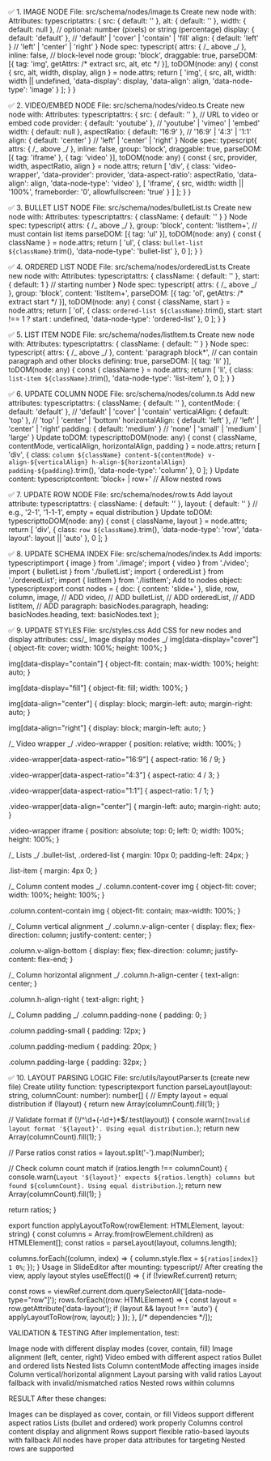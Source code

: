 ✅ 1. IMAGE NODE
   File: src/schema/nodes/image.ts
   Create new node with:
   Attributes:
   typescriptattrs: {
   src: { default: '' },
   alt: { default: '' },
   width: { default: null }, // optional: number (pixels) or string (percentage)
   display: { default: 'default' }, // 'default' | 'cover' | 'contain' | 'fill'
   align: { default: 'left' } // 'left' | 'center' | 'right'
   }
   Node spec:
   typescript{
   attrs: { /_ above _/ },
   inline: false, // block-level node
   group: 'block',
   draggable: true,
   parseDOM: [{ tag: 'img', getAttrs: /* extract src, alt, etc */ }],
   toDOM(node: any) {
   const { src, alt, width, display, align } = node.attrs;
   return [
   'img',
   {
   src,
   alt,
   width: width || undefined,
   'data-display': display,
   'data-align': align,
   'data-node-type': 'image'
   }
   ];
   }
   }

✅ 2. VIDEO/EMBED NODE
   File: src/schema/nodes/video.ts
   Create new node with:
   Attributes:
   typescriptattrs: {
   src: { default: '' }, // URL to video or embed code
   provider: { default: 'youtube' }, // 'youtube' | 'vimeo' | 'embed'
   width: { default: null },
   aspectRatio: { default: '16:9' }, // '16:9' | '4:3' | '1:1'
   align: { default: 'center' } // 'left' | 'center' | 'right'
   }
   Node spec:
   typescript{
   attrs: { /_ above _/ },
   inline: false,
   group: 'block',
   draggable: true,
   parseDOM: [{ tag: 'iframe' }, { tag: 'video' }],
   toDOM(node: any) {
   const { src, provider, width, aspectRatio, align } = node.attrs;
   return [
   'div',
   {
   class: 'video-wrapper',
   'data-provider': provider,
   'data-aspect-ratio': aspectRatio,
   'data-align': align,
   'data-node-type': 'video'
   },
   [
   'iframe',
   {
   src,
   width: width || '100%',
   frameborder: '0',
   allowfullscreen: 'true'
   }
   ]
   ];
   }
   }

✅ 3. BULLET LIST NODE
   File: src/schema/nodes/bulletList.ts
   Create new node with:
   Attributes:
   typescriptattrs: {
   className: { default: '' }
   }
   Node spec:
   typescript{
   attrs: { /_ above _/ },
   group: 'block',
   content: 'listItem+', // must contain list items
   parseDOM: [{ tag: 'ul' }],
   toDOM(node: any) {
   const { className } = node.attrs;
   return [
   'ul',
   {
   class: `bullet-list ${className}`.trim(),
   'data-node-type': 'bullet-list'
   },
   0
   ];
   }
   }

✅ 4. ORDERED LIST NODE
   File: src/schema/nodes/orderedList.ts
   Create new node with:
   Attributes:
   typescriptattrs: {
   className: { default: '' },
   start: { default: 1 } // starting number
   }
   Node spec:
   typescript{
   attrs: { /_ above _/ },
   group: 'block',
   content: 'listItem+',
   parseDOM: [{ tag: 'ol', getAttrs: /* extract start */ }],
   toDOM(node: any) {
   const { className, start } = node.attrs;
   return [
   'ol',
   {
   class: `ordered-list ${className}`.trim(),
   start: start !== 1 ? start : undefined,
   'data-node-type': 'ordered-list'
   },
   0
   ];
   }
   }

✅ 5. LIST ITEM NODE
   File: src/schema/nodes/listItem.ts
   Create new node with:
   Attributes:
   typescriptattrs: {
   className: { default: '' }
   }
   Node spec:
   typescript{
   attrs: { /_ above _/ },
   content: 'paragraph block\*', // can contain paragraph and other blocks
   defining: true,
   parseDOM: [{ tag: 'li' }],
   toDOM(node: any) {
   const { className } = node.attrs;
   return [
   'li',
   {
   class: `list-item ${className}`.trim(),
   'data-node-type': 'list-item'
   },
   0
   ];
   }
   }

✅ 6. UPDATE COLUMN NODE
   File: src/schema/nodes/column.ts
   Add new attributes:
   typescriptattrs: {
   className: { default: '' },
   contentMode: { default: 'default' }, // 'default' | 'cover' | 'contain'
   verticalAlign: { default: 'top' }, // 'top' | 'center' | 'bottom'
   horizontalAlign: { default: 'left' }, // 'left' | 'center' | 'right'
   padding: { default: 'medium' } // 'none' | 'small' | 'medium' | 'large'
   }
   Update toDOM:
   typescripttoDOM(node: any) {
   const { className, contentMode, verticalAlign, horizontalAlign, padding } = node.attrs;
   return [
   'div',
   {
   class: `column ${className} content-${contentMode} v-align-${verticalAlign} h-align-${horizontalAlign} padding-${padding}`.trim(),
   'data-node-type': 'column'
   },
   0
   ];
   }
   Update content:
   typescriptcontent: 'block+ | row+' // Allow nested rows

✅ 7. UPDATE ROW NODE
   File: src/schema/nodes/row.ts
   Add layout attribute:
   typescriptattrs: {
   className: { default: '' },
   layout: { default: '' } // e.g., '2-1', '1-1-1', empty = equal distribution
   }
   Update toDOM:
   typescripttoDOM(node: any) {
   const { className, layout } = node.attrs;
   return [
   'div',
   {
   class: `row ${className}`.trim(),
   'data-node-type': 'row',
   'data-layout': layout || 'auto'
   },
   0
   ];
   }

✅ 8. UPDATE SCHEMA INDEX
   File: src/schema/nodes/index.ts
   Add imports:
   typescriptimport { image } from './image';
   import { video } from './video';
   import { bulletList } from './bulletList';
   import { orderedList } from './orderedList';
   import { listItem } from './listItem';
   Add to nodes object:
   typescriptexport const nodes = {
   doc: {
   content: 'slide+'
   },
   slide,
   row,
   column,
   image, // ADD
   video, // ADD
   bulletList, // ADD
   orderedList, // ADD
   listItem, // ADD
   paragraph: basicNodes.paragraph,
   heading: basicNodes.heading,
   text: basicNodes.text
   };

✅ 9. UPDATE STYLES
   File: src/styles.css
   Add CSS for new nodes and display attributes:
   css/_ Image display modes _/
   img[data-display="cover"] {
   object-fit: cover;
   width: 100%;
   height: 100%;
   }

img[data-display="contain"] {
object-fit: contain;
max-width: 100%;
height: auto;
}

img[data-display="fill"] {
object-fit: fill;
width: 100%;
}

img[data-align="center"] {
display: block;
margin-left: auto;
margin-right: auto;
}

img[data-align="right"] {
display: block;
margin-left: auto;
}

/_ Video wrapper _/
.video-wrapper {
position: relative;
width: 100%;
}

.video-wrapper[data-aspect-ratio="16:9"] {
aspect-ratio: 16 / 9;
}

.video-wrapper[data-aspect-ratio="4:3"] {
aspect-ratio: 4 / 3;
}

.video-wrapper[data-aspect-ratio="1:1"] {
aspect-ratio: 1 / 1;
}

.video-wrapper[data-align="center"] {
margin-left: auto;
margin-right: auto;
}

.video-wrapper iframe {
position: absolute;
top: 0;
left: 0;
width: 100%;
height: 100%;
}

/_ Lists _/
.bullet-list, .ordered-list {
margin: 10px 0;
padding-left: 24px;
}

.list-item {
margin: 4px 0;
}

/_ Column content modes _/
.column.content-cover img {
object-fit: cover;
width: 100%;
height: 100%;
}

.column.content-contain img {
object-fit: contain;
max-width: 100%;
}

/_ Column vertical alignment _/
.column.v-align-center {
display: flex;
flex-direction: column;
justify-content: center;
}

.column.v-align-bottom {
display: flex;
flex-direction: column;
justify-content: flex-end;
}

/_ Column horizontal alignment _/
.column.h-align-center {
text-align: center;
}

.column.h-align-right {
text-align: right;
}

/_ Column padding _/
.column.padding-none {
padding: 0;
}

.column.padding-small {
padding: 12px;
}

.column.padding-medium {
padding: 20px;
}

.column.padding-large {
padding: 32px;
}

✅ 10. LAYOUT PARSING LOGIC
    File: src/utils/layoutParser.ts (create new file)
    Create utility function:
    typescriptexport function parseLayout(layout: string, columnCount: number): number[] {
    // Empty layout = equal distribution
    if (!layout) {
    return new Array(columnCount).fill(1);
    }

// Validate format
if (!/^\d+(-\d+)\*$/.test(layout)) {
    console.warn(`Invalid layout format '${layout}'. Using equal distribution.`);
return new Array(columnCount).fill(1);
}

// Parse ratios
const ratios = layout.split('-').map(Number);

// Check column count match
if (ratios.length !== columnCount) {
console.warn(`Layout '${layout}' expects ${ratios.length} columns but found ${columnCount}. Using equal distribution.`);
return new Array(columnCount).fill(1);
}

return ratios;
}

export function applyLayoutToRow(rowElement: HTMLElement, layout: string) {
const columns = Array.from(rowElement.children) as HTMLElement[];
const ratios = parseLayout(layout, columns.length);

columns.forEach((column, index) => {
column.style.flex = `${ratios[index]} 1 0%`;
});
}
Usage in SlideEditor after mounting:
typescript// After creating the view, apply layout styles
useEffect(() => {
if (!viewRef.current) return;

const rows = viewRef.current.dom.querySelectorAll('[data-node-type="row"]');
rows.forEach((row: HTMLElement) => {
const layout = row.getAttribute('data-layout');
if (layout && layout !== 'auto') {
applyLayoutToRow(row, layout);
}
});
}, [/* dependencies */]);

VALIDATION & TESTING
After implementation, test:

Image node with different display modes (cover, contain, fill)
Image alignment (left, center, right)
Video embed with different aspect ratios
Bullet and ordered lists
Nested lists
Column contentMode affecting images inside
Column vertical/horizontal alignment
Layout parsing with valid ratios
Layout fallback with invalid/mismatched ratios
Nested rows within columns

RESULT
After these changes:

Images can be displayed as cover, contain, or fill
Videos support different aspect ratios
Lists (bullet and ordered) work properly
Columns control content display and alignment
Rows support flexible ratio-based layouts with fallback
All nodes have proper data attributes for targeting
Nested rows are supported
